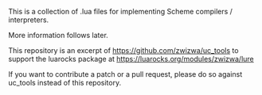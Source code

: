 This is a collection of .lua files for implementing Scheme compilers /
interpreters.

More information follows later.

This repository is an excerpt of https://github.com/zwizwa/uc_tools to
support the luarocks package at https://luarocks.org/modules/zwizwa/lure

If you want to contribute a patch or a pull request, please do so
against uc_tools instead of this repository.







